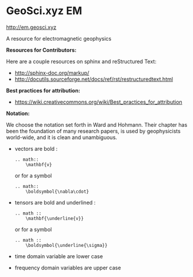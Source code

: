 # GeoSci.xyz EM

http://em.geosci.xyz

A resource for electromagnetic geophysics

**Resources for Contributors:**

Here are a couple resources on sphinx and reStructured Text:

- http://sphinx-doc.org/markup/
- http://docutils.sourceforge.net/docs/ref/rst/restructuredtext.html

**Best practices for attribution:**

- https://wiki.creativecommons.org/wiki/Best_practices_for_attribution


**Notation:**

We choose the notation set forth  in Ward and Hohmann. Their chapter has been the foundation of many research papers, is used by geophysicists world-wide, and it is clean and unambiguous. 
 
- vectors are bold : 

    ```
    .. math:: 
        \mathbf{v}
    ```
  or for a symbol
    ```
    .. math::
        \boldsymbol{\nabla\cdot}
    ```
  
- tensors are bold and underlined :

    ```
    .. math ::
        \mathbf{\underline{v}}
    ```
  or for a symbol
    ```
    .. math ::
        \boldsymbol{\underline{\sigma}}
    ```
  
- time domain variable are lower case
- frequency domain variables are upper case
